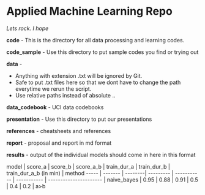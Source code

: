 # Applied Machine Learning Repo

*Lets rock. I hope*

**code** - This is the directory for all data processing and learning codes.

**code_sample** - Use this directory to put sample codes you find or trying out
 
**data** - 
* Anything with extension .txt will be ignored by Git. 
* Safe to put .txt files here so that we dont have to change the path everytime we rerun the script. 
* Use relative paths instead of absolute .. 

**data_codebook** - UCI data codebooks

**presentation** - Use this directory to put our presentations

**references** - cheatsheets and references

**report** - proposal and report in md format

**results** - output of the individual models should come in here in this format

model | score_a | score_b | score_a_b | train_dur_a | train_dur_b | train_dur_a_b (in min) | method
----- | ------- | --------| --------- | ----------- | ----------- | ---------------------- |
naive_bayes | 0.95 | 0.88 | 0.91 | 0.5 | 0.4 | 0.2 | a>b
